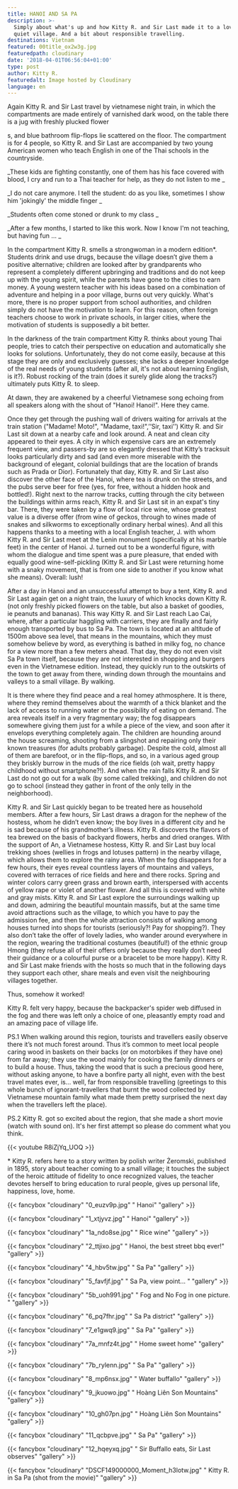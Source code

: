 ```yaml
---
title: HANOI AND SA PA
description: >-
  Simply about what's up and how Kitty R. and Sir Last made it to a lovely,
  quiet village. And a bit about responsible travelling. 
destinations: Vietnam
featured: 00title_ox2w3g.jpg
featuredpath: cloudinary
date: '2018-04-01T06:56:04+01:00'
type: post
author: Kitty R.
featuredalt: Image hosted by Cloudinary
language: en
---
```

Again Kitty R. and Sir Last travel by vietnamese night train, in which the compartments are made entirely of varnished dark wood, on the table there is a jug with freshly plucked flower

s, and blue bathroom flip-flops lie scattered on the floor. The compartment is for 4 people, so Kitty R. and Sir Last  are accompanied by two young American women who teach English in one of the Thai schools in the countryside.

_These kids are fighting constantly, one of them has his face covered with blood, I cry and run to a Thai teacher for help, as they do not listen to me
_

_I do not care anymore. I tell the student: do as you like, sometimes I show him 'jokingly' the middle finger
_

_Students often come stoned or drunk to my class
_

_After a few months, I started to like this work. Now I know I'm not teaching, but having fun ...
_

In the compartment Kitty R. smells a strongwoman in a modern edition*. Students drink and use drugs, because the village doesn’t give them a positive alternative; children are looked after by grandparents who represent a completely different upbringing and traditions and do not keep up with the young spirit, while the parents have gone to the cities to earn money. A young western teacher with his ideas based on a combination of adventure and helping in a poor village, burns out very quickly. What's more, there is no proper support from school authorities, and children simply do not have the motivation to learn. For this reason, often foreign teachers choose to work in private schools, in larger cities, where the motivation of students is supposedly a bit better.

In the darkness of the train compartment Kitty R. thinks about young Thai people, tries to catch their perspective on education and automatically she looks for solutions. Unfortunately, they do not come easily, because at this stage they are only and exclusively guesses; she lacks a deeper knowledge of the real needs of young students (after all, it's not about learning English, is it?). Robust rocking of the train (does it surely glide along the tracks?) ultimately puts Kitty R. to sleep.

At dawn, they are awakened by a cheerful Vietnamese song echoing from all speakers along with the shout of "Hanoi! Hanoi!". Here they came.

Once they get through the pushing wall of drivers waiting for arrivals at the train station ("Madame! Moto!", "Madame, taxi!",’’Sir, taxi’’) Kitty R. and Sir Last sit down at a nearby cafe and look around. A neat and clean city appeared to their eyes. A city in which expensive cars are an extremely frequent view, and passers-by are so elegantly dressed that Kitty’s tracksuit looks particularly dirty and sad (and even more miserable with the background of elegant, colonial buildings that are the location of brands such as Prada or Dior). Fortunately that day, Kitty R. and Sir Last also discover the other face of the Hanoi, where tea is drunk on the streets, and the pubs serve beer for free (yes, for free, without a hidden hook and bottled!). Right next to the narrow tracks, cutting through the city between the buildings within arms reach, Kitty R. and Sir Last sit in an expat's tiny bar. There, they were taken by a flow of local rice wine, whose greatest value is a diverse offer (from wine of geckos, through to wines made of snakes and silkworms to exceptionally ordinary herbal wines). And all this happens thanks to a meeting with a local English teacher, J. with whom Kitty R. and Sir Last meet at the Lenin monument (specifically at his marble feet) in the center of Hanoi. J. turned out to be a wonderful figure, with whom the dialogue and time spent was a pure pleasure, that ended with equally good wine-self-pickling (Kitty R. and Sir Last were returning home with a snaky movement, that is from one side to another if you know what she means). Overall: lush!

After a day in Hanoi and an unsuccessful attempt to buy a tent, Kitty R. and Sir Last again get on a night train, the luxury of which knocks down Kitty R. (not only freshly picked flowers on the table, but also a basket of goodies, ie peanuts and bananas). This way Kitty R. and Sir Last reach Lao Cai, where, after a particular haggling with carriers, they are finally and fairly enough transported by bus to Sa Pa. The town is located at an altitude of 1500m above sea level, that means in the mountains, which they must somehow believe by word, as everything is bathed in milky fog, no chance for a view more than a few meters ahead. That day, they do not even visit Sa Pa town itself, because they are not interested in shopping and burgers even in the Vietnamese edition. Instead, they quickly run to the outskirts of the town to get away from there, winding down through the mountains and valleys to a small village. By walking.

It is there where they find peace and a real homey athmosphere. It is there, where they remind themselves about the warmth of a thick blanket and the lack of access to running water or the possibility of eating on demand. The area reveals itself in a very fragmentary way; the fog disappears somewhere giving them just for a while a piece of the view, and soon after it envelops everything completely again. The children are hounding around the house screaming, shooting from a slingshot and repairing only their known treasures (for adults probably garbage). Despite the cold, almost all of them are barefoot, or in the flip-flops, and so, in a various aged group they briskly burrow in the muds of the rice fields (oh wait, pretty happy childhood without smartphone?!). And when the rain falls Kitty R. and Sir Last do not go out for a walk (by some called trekking), and children do not go to school (instead they gather in front of the only telly in the neighborhood).

Kitty R. and Sir Last quickly began to be treated here as household members. After a few hours, Sir Last draws a dragon for the nephew of the hostess, whom he didn’t even know; the boy lives in a different city and he is sad because of his grandmother’s illness. Kitty R. discovers the flavors of tea brewed on the basis of backyard flowers, herbs and dried oranges. With the support of An, a Vietnamese hostess, Kitty R. and Sir Last buy local trekking shoes (wellies in frogs and lotuses pattern) in the nearby village, which allows them to explore the rainy area. When the fog disappears for a few hours, their eyes reveal countless layers of mountains and valleys, covered with terraces of rice fields and here and there rocks. Spring and winter colors carry green grass and brown earth, interspersed with accents of yellow rape or violet of another flower. And all this is covered with white and gray mists. Kitty R. and Sir Last explore the surroundings walking up and down, admiring the beautiful mountain massifs, but at the same time avoid attractions such as the village, to which you have to pay the admission fee, and then the whole attraction consists of walking among houses turned into shops for tourists (seriously?! Pay for shopping?). They also don’t take the offer of lovely ladies, who wander around everywhere in the region, wearing the traditional costumes (beautiful!) of the ethnic group Hmong (they refuse all of their offers only because they really don’t need their guidance or a colourful purse or a bracelet to be more happy). Kitty R. and Sir Last make friends with the hosts so much that in the following days they support each other, share meals and even visit the neighbouring villages together.

Thus, somehow it worked!

Kitty R. felt very happy, because the backpacker's spider web diffused in the fog and there was left only a choice of one, pleasantly empty road and an amazing pace of village life.

PS.1 When walking around this region, tourists and travellers easily observe there it’s not much forest around. Thus it’s common to meet local people caring wood in baskets on their backs (or on motorbikes if they have one) from far away; they use the wood mainly for cooking the family dinners or to build a house. Thus, taking the wood that is such a precious good here, without asking anyone, to have a bonfire party all night, even with the best travel mates ever, is… well, far from responsible travelling (greetings to this whole bunch of ignorant-travellers that burnt the wood collected by Vietnamese mountain family what made them pretty surprised the next day when the travellers left the place). 

PS.2 Kitty R. got so excited about the region, that she made a short movie (watch with sound on). It's her first attempt so please do comment what you think.

{{< youtube R8iZjYq_UOQ >}}

\* Kitty R. refers here to a story written by polish writer Żeromski, published in 1895, story about teacher coming to a small village; it touches the subject of the heroic attitude of fidelity to once recognized values, the teacher devotes herself to bring education to rural people, gives up personal life, happiness, love, home.

{{< fancybox "cloudinary" "0_euzv9p.jpg" "          Hanoi" "gallery" >}}

{{< fancybox "cloudinary" "1_xtjyvz.jpg" "          Hanoi" "gallery" >}}

{{< fancybox "cloudinary" "1a_ndo8se.jpg" "          Rice wine" "gallery" >}}

{{< fancybox "cloudinary" "2_ttjixo.jpg" "          Hanoi, the best street bbq ever!" "gallery" >}}

{{< fancybox "cloudinary" "4_hbv5tw.jpg" "          Sa Pa" "gallery" >}}

{{< fancybox "cloudinary" "5_favfjf.jpg" "          Sa Pa, view point... " "gallery" >}}

{{< fancybox "cloudinary" "5b_uoh991.jpg" "          Fog and No Fog in one picture. " "gallery" >}}

{{< fancybox "cloudinary" "6_pq7fhr.jpg" "          Sa Pa district" "gallery" >}}

{{< fancybox "cloudinary" "7_e1gwq9.jpg" "          Sa Pa" "gallery" >}}

{{< fancybox "cloudinary" "7a_mnfz4t.jpg" "          Home sweet home" "gallery" >}}

{{< fancybox "cloudinary" "7b_rylenn.jpg" "          Sa Pa" "gallery" >}}

{{< fancybox "cloudinary" "8_mp6nsx.jpg" "          Water buffallo" "gallery" >}}

{{< fancybox "cloudinary" "9_jkuowo.jpg" "          Hoàng Liên Son Mountains" "gallery" >}}

{{< fancybox "cloudinary" "10_gh07pn.jpg" "          Hoàng Liên Son Mountains" "gallery" >}}

{{< fancybox "cloudinary" "11_qcbpve.jpg" "          Sa Pa" "gallery" >}}

{{< fancybox "cloudinary" "12_hqeyxq.jpg" "          Sir Buffallo eats, Sir Last observes" "gallery" >}}

{{< fancybox "cloudinary" "DSCF149000000_Moment_h3lotw.jpg" "          Kitty R. in Sa Pa (shot from the movie)" "gallery" >}}
